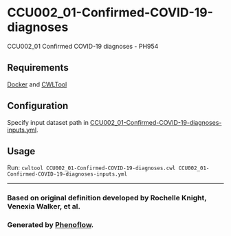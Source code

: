 # CCU002_01-Confirmed-COVID-19-diagnoses

CCU002_01 Confirmed COVID-19 diagnoses - PH954

## Requirements

[Docker](https://docs.docker.com/install/) and [CWLTool](https://github.com/common-workflow-language/cwltool#install)

## Configuration

Specify input dataset path in [CCU002_01-Confirmed-COVID-19-diagnoses-inputs.yml](CCU002_01-Confirmed-COVID-19-diagnoses-inputs.yml).

## Usage

Run: `cwltool CCU002_01-Confirmed-COVID-19-diagnoses.cwl CCU002_01-Confirmed-COVID-19-diagnoses-inputs.yml`

***

### Based on original definition developed by Rochelle Knight, Venexia Walker, et al.
### Generated by [Phenoflow](https://kclhi.org/phenoflow).
